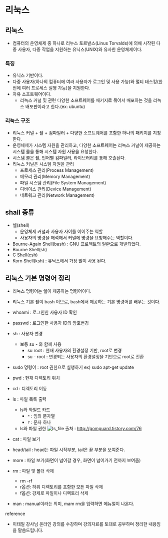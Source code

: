 # 리눅스 

## 리눅스
- 컴퓨터의 운영체제 중 하나로 리누스 토르발스(Linus Torvalds)에 의해 시작된 다중 사용자, 다중 작업을 지원하는 유닉스(UNIX)와 유사한 운영체제이다. 

### 특징
- 유닉스 기반이다. 
- 다중 사용자(하나의 컴퓨터에 여러 사용자가 로그인 및 사용 가능)와 멀티 태스킹(한번에 여러 프로세스 실행 가능)을 지원한다. 
- 자유 소프트웨어이다. 
  - 리눅스 커널 및 관련 다양한 소프트웨어를 패키지로 묶어서 배포하는 것을 리눅스 배포판이라고 한다.(ex: ubuntu)

### 리눅스 구조
- 리눅스 커널 + 쉘 + 컴파일러 + 다양한 소프트웨어를 포함한 하나의 패키지를 지칭한다. 
- 운영체제가 시스템 자원을 관리하고, 다양한 소프트웨어는 리눅스 커널이 제공하는 시스템 콜을 통해 시스템 자원 사용을 요청한다. 
- 시스템 콜은 쉘, 언어별 컴파일러, 라이브러리를 통해 호출된다.
- 리눅스 커널은 시스템 자원을 관리 
  - 프로세스 관리(Process Management)
  - 메모리 관리(Memory Management)
  - 파일 시스템 관리(File System Management)
  - 디바이스 관리(Device Management)
  - 네트워크 관리(Network Management)


## shall 종류
- 쉘(shell) 
  - 운영체제 커널과 사용자 사이를 이어주는 역할
  - 사용자의 명령을 해석해서 커널에 명령을 요청해주는 역할이다. 
- Bourne-Again Shell(bash) : GNU 프로젝트의 일환으로 개발되었다. 
- Bourne Shell(sh)
- C Shell(csh)
- Korn Shell(ksh) : 유닉스에서 가장 많이 사용 된다.

## 리눅스 기본 명령어 정리
- 리눅스 명령어는 쉘이 제공하는 명령어이다.
- 리눅스 기본 쉘이 bash 이므로, bash에서 제공하는 기본 명령어를 배우는 것이다.

- whoami : 로그인한 사용자 ID 확인
- passwd : 로그인한 사용자 ID의 암호변경
- sh : 사용자 변경
  - 보통 su - 와 함께 사용
    - su root : 현재 사용자의 환경설정 기반, root로 변경
    - su - root : 변경되는 사용자의 환경설정을 기반으로 root로 전환
- sudo 명령어 : root 권한으로 실행하기
ex) sudo apt-get update
- pwd : 현재 디렉토리 위치
- cd : 디렉토리 이동
- ls : 파일 목록 출력
  - ls와 와일드 카드
    - `*` : 임의 문자열
    - `?` : 문자 하나
  - ls와 파일 권한
    ![ls_file](../../../resource/img/ls_file.png)
    출처 : http://gomguard.tistory.com/76
- cat : 파일 보기
- head/tail : head는 파일 시작부분, tail은 끝 부분을 보여준다.
- more : 파일 보기(화면이 넘어갈 경우, 화면이 넘어가기 전까지 보여줌)
- rm : 파일 및 폴더 삭제
  - rm -rf 
  - r옵션: 하위 디렉토리를 포함한 모든 파일 삭제
  - f옵션: 강제로 파일이나 디렉토리 삭제
- man : manual이라는 의미, mam rm을 입력하면 메뉴얼이 나온다.



reference
- 이태일 강사님 온라인 강의를 수강하며 강의자료를 토대로 공부하며 정리한 내용임을 말씀드립니다. 


